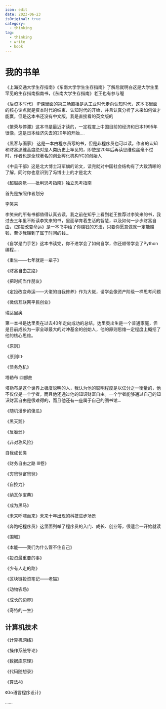 ```yaml
---
icon: edit
date: 2023-06-23
isOriginal: true
category:
  - thinking
tag:
  - thinking
  - write
  - book
---
```


# 我的书单

《上海交通大学生存指南》《东南大学学生生存指南》了解后就明白这是大学生里罕见的生存指南指南书，《东南大学生存指南》老王也有参与喔

《后资本时代》 IP课里面的第三场直播是从工业时代走向认知时代，这本书里面的核心论点就是资本时代的结束、认知时代的开始，并且认真分析了未来如何做才能赢，但是这本书还没有中文版，我是直接看的英文版的

《繁荣与停滞》这本书是最近才读的，一定程度上中国目前的经济和日本1995年很像，这是日本经济失去的20年的开始….

《黑客与画家》 这是一本由程序员写的书，但是非程序员也可以读，作者的认知和财富思维高度绝对是人类历史上罕见的，即使是20年后再读思维也丝毫不过时，作者也是全球著名的创业孵化机构YC的创始人

《中县干部》这是北大博士冯军旗的论文，读完就对中国社会结构有了大致清晰的了解，同时你也意识到了冯博士上的才是北大

《超越感觉——批判思考指南》独立思考指南

首先是按照作者划分

李笑来

李笑来的所有书都值得认真去读，我之前在知乎上看到老王推荐过李笑来的书，我过去三年里不断读李笑来的书，里面孕育着生活的智慧，以及如何一步步财富自由，《定投改变命运》是一本书中给了你赚钱的方法，只要你愿意做就一定能赚钱，至少我赚到了属于时间的钱…

《自学是门手艺》这本书读完，你不进学会了如何自学，你还顺带学会了Python编程….

《重生——七年就是一辈子》

《财富自由之路》

《把时间当作朋友》

《定投改变命运——大佬的自我修养》作为大佬，请学会像资产阶级一样思考问题

《微信互联网平民创业》

瑞达里奥

第一本书是达里奥在过去40年走向成功的总结，达里奥出生是一个普通家庭，但是目前成长为一家全球最大的对冲基金的创始人，他的原则思维一定程度上概括了他的核心思维。

《原则》

《原则II》

《债务危机》

塔勒布 四部曲

塔勒布是这个世界上极度聪明的人，我认为他的聪明程度是以亿分之一衡量的，他不仅仅是一个学者，而且他还通过他的知识财富自由。一个学者能够通过自己的知识财富自由是很难得的，而且他还有一座属于自己的图书馆…

《随机漫步的傻瓜》

《黑天鹅》

《反脆弱》

《非对称风险》

自我成长类

《财务自由之路 III卷》

《穷爸爸富爸爸》

《自控力》

《纳瓦尔宝典》

《成为黑马》

《未来呼啸而来》未来十年出现的科技进步场景

《奔跑吧程序员》这里面列举了程序员的入门、成长、创业等，很适合一开始就读

《围城》

《本能——我们为什么管不住自己》

《投资最重要的事》

《少有人走的路》

《区块链投资笔记——老猫》

《动物农场》

《成长的边界》

《奇特的一生》

## 计算机技术

《计算机网络》

《操作系统导论》

《数据库原理》

《代码随想录》

《算法4》

《Go语言程序设计》

……